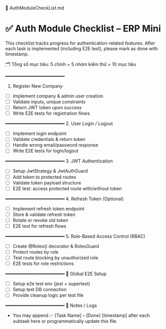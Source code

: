 📄 AuthModuleCheckList.md

# ✅ Auth Module Checklist – ERP Mini

This checklist tracks progress for authentication-related features. After each task is implemented (including E2E test), please mark as done with timestamp.

🗂️ Tổng số mục tiêu: 5 chính + 5 nhóm kiểm thử = 10 mục tiêu

━━━━━━━━━━━━━━━━━━━━━━

1. Register New Company

- [ ] Implement company & admin user creation
- [ ] Validate inputs, unique constraints
- [ ] Return JWT token upon success
- [ ] Write E2E tests for registration flows

━━━━━━━━━━━━━━━━━━━━━━
2\. User Login / Logout

- [ ] Implement login endpoint
- [ ] Validate credentials & return token
- [ ] Handle wrong email/password response
- [ ] Write E2E tests for login/logout

━━━━━━━━━━━━━━━━━━━━━━
3\. JWT Authentication

- [ ] Setup JwtStrategy & JwtAuthGuard
- [ ] Add token to protected routes
- [ ] Validate token payload structure
- [ ] E2E test: access protected route with/without token

━━━━━━━━━━━━━━━━━━━━━━
4\. Refresh Token (Optional)

- [ ] Implement refresh token endpoint
- [ ] Store & validate refresh token
- [ ] Rotate or revoke old token
- [ ] E2E test for refresh flows

━━━━━━━━━━━━━━━━━━━━━━
5\. Role-Based Access Control (RBAC)

- [ ] Create @Roles() decorator & RolesGuard
- [ ] Protect routes by role
- [ ] Test route blocking by unauthorized role
- [ ] E2E tests for role restrictions

━━━━━━━━━━━━━━━━━━━━━━
🧪 Global E2E Setup

- [ ] Setup e2e test env (jest + supertest)
- [ ] Setup test DB connection
- [ ] Provide cleanup logic per test file

━━━━━━━━━━━━━━━━━━━━━━
📝 Notes / Logs

- You may append ✅ \[Task Name] – \[Done] \[timestamp] after each subtask here or programmatically update this file.
